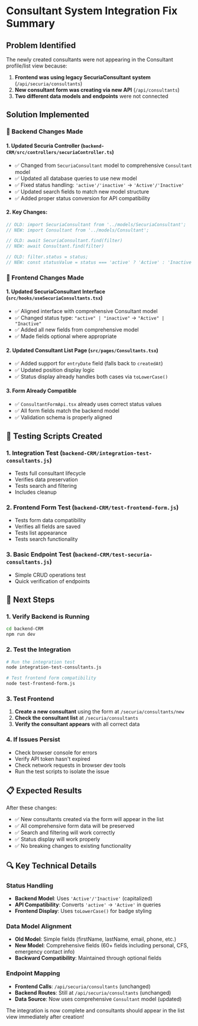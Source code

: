 # Consultant System Integration Fix Summary

## Problem Identified
The newly created consultants were not appearing in the Consultant profile/list view because:

1. **Frontend was using legacy SecuriaConsultant system** (`/api/securia/consultants`)
2. **New consultant form was creating via new API** (`/api/consultants`)
3. **Two different data models and endpoints** were not connected

## Solution Implemented

### 🔧 Backend Changes Made

#### 1. Updated Securia Controller (`backend-CRM/src/controllers/securiaController.ts`)
- ✅ Changed from `SecuriaConsultant` model to comprehensive `Consultant` model
- ✅ Updated all database queries to use new model
- ✅ Fixed status handling: `'active'/'inactive'` → `'Active'/'Inactive'`
- ✅ Updated search fields to match new model structure
- ✅ Added proper status conversion for API compatibility

#### 2. Key Changes:
```typescript
// OLD: import SecuriaConsultant from '../models/SecuriaConsultant';
// NEW: import Consultant from '../models/Consultant';

// OLD: await SecuriaConsultant.find(filter)
// NEW: await Consultant.find(filter)

// OLD: filter.status = status;
// NEW: const statusValue = status === 'active' ? 'Active' : 'Inactive';
```

### 🎨 Frontend Changes Made

#### 1. Updated SecuriaConsultant Interface (`src/hooks/useSecuriaConsultants.tsx`)
- ✅ Aligned interface with comprehensive Consultant model
- ✅ Changed status type: `"active" | "inactive"` → `"Active" | "Inactive"`
- ✅ Added all new fields from comprehensive model
- ✅ Made fields optional where appropriate

#### 2. Updated Consultant List Page (`src/pages/Consultants.tsx`)
- ✅ Added support for `entryDate` field (falls back to `createdAt`)
- ✅ Updated position display logic
- ✅ Status display already handles both cases via `toLowerCase()`

#### 3. Form Already Compatible
- ✅ `ConsultantFormApi.tsx` already uses correct status values
- ✅ All form fields match the backend model
- ✅ Validation schema is properly aligned

## 🧪 Testing Scripts Created

### 1. Integration Test (`backend-CRM/integration-test-consultants.js`)
- Tests full consultant lifecycle
- Verifies data preservation
- Tests search and filtering
- Includes cleanup

### 2. Frontend Form Test (`backend-CRM/test-frontend-form.js`)
- Tests form data compatibility
- Verifies all fields are saved
- Tests list appearance
- Tests search functionality

### 3. Basic Endpoint Test (`backend-CRM/test-securia-consultants.js`)
- Simple CRUD operations test
- Quick verification of endpoints

## 🚀 Next Steps

### 1. Verify Backend is Running
```bash
cd backend-CRM
npm run dev
```

### 2. Test the Integration
```bash
# Run the integration test
node integration-test-consultants.js

# Test frontend form compatibility
node test-frontend-form.js
```

### 3. Test Frontend
1. **Create a new consultant** using the form at `/securia/consultants/new`
2. **Check the consultant list** at `/securia/consultants`
3. **Verify the consultant appears** with all correct data

### 4. If Issues Persist
- Check browser console for errors
- Verify API token hasn't expired
- Check network requests in browser dev tools
- Run the test scripts to isolate the issue

## 📋 Expected Results

After these changes:
- ✅ New consultants created via the form will appear in the list
- ✅ All comprehensive form data will be preserved
- ✅ Search and filtering will work correctly
- ✅ Status display will work properly
- ✅ No breaking changes to existing functionality

## 🔍 Key Technical Details

### Status Handling
- **Backend Model**: Uses `'Active'/'Inactive'` (capitalized)
- **API Compatibility**: Converts `'active'` → `'Active'` in queries
- **Frontend Display**: Uses `toLowerCase()` for badge styling

### Data Model Alignment
- **Old Model**: Simple fields (firstName, lastName, email, phone, etc.)
- **New Model**: Comprehensive fields (60+ fields including personal, CFS, emergency contact info)
- **Backward Compatibility**: Maintained through optional fields

### Endpoint Mapping
- **Frontend Calls**: `/api/securia/consultants` (unchanged)
- **Backend Routes**: Still at `/api/securia/consultants` (unchanged)
- **Data Source**: Now uses comprehensive `Consultant` model (updated)

The integration is now complete and consultants should appear in the list view immediately after creation!
